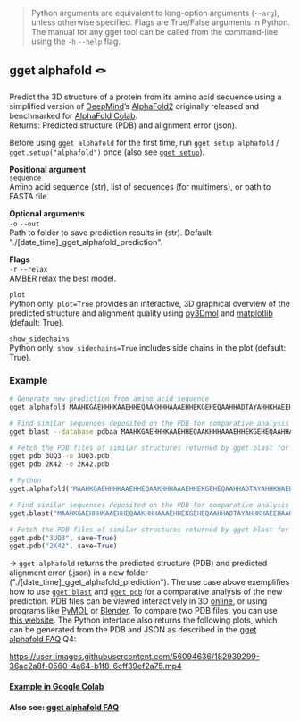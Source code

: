 > Python arguments are equivalent to long-option arguments (`--arg`), unless otherwise specified. Flags are True/False arguments in Python. The manual for any gget tool can be called from the command-line using the `-h` `--help` flag.  
  
## gget alphafold 🪢
Predict the 3D structure of a protein from its amino acid sequence using a simplified version of [DeepMind](https://www.deepmind.com/)’s [AlphaFold2](https://github.com/deepmind/alphafold) originally released and benchmarked for [AlphaFold Colab](https://colab.research.google.com/github/deepmind/alphafold/blob/main/notebooks/AlphaFold.ipynb).  
Returns: Predicted structure (PDB) and alignment error (json).  

Before using `gget alphafold` for the first time, run `gget setup alphafold` / `gget.setup("alphafold")` once (also see [`gget setup`](setup.md)).  

**Positional argument**  
`sequence`  
Amino acid sequence (str), list of sequences (for multimers), or path to FASTA file.

**Optional arguments**  
`-o` `--out`   
Path to folder to save prediction results in (str). Default: "./[date_time]_gget_alphafold_prediction".  
  
**Flags**   
`-r` `--relax`   
AMBER relax the best model. 

`plot`  
Python only. `plot=True` provides an interactive, 3D graphical overview of the predicted structure and alignment quality using [py3Dmol](https://pypi.org/project/py3Dmol/) and [matplotlib](https://matplotlib.org/) (default: True).  

`show_sidechains`  
Python only. `show_sidechains=True` includes side chains in the plot (default: True).  
  
  
### Example
```bash
# Generate new prediction from amino acid sequence
gget alphafold MAAHKGAEHHHKAAEHHEQAAKHHHAAAEHHEKGEHEQAAHHADTAYAHHKHAEEHAAQAAKHDAEHHAPKPH

# Find similar sequences deposited on the PDB for comparative analysis
gget blast --database pdbaa MAAHKGAEHHHKAAEHHEQAAKHHHAAAEHHEKGEHEQAAHHADTAYAHHKHAEEHAAQAAKHDAEHHAPKPH

# Fetch the PDB files of similar structures returned by gget blast for comparison, to get a measure for model quality
gget pdb 3UQ3 -o 3UQ3.pdb
gget pdb 2K42 -o 2K42.pdb
```
```python
# Python
gget.alphafold("MAAHKGAEHHHKAAEHHEQAAKHHHAAAEHHEKGEHEQAAHHADTAYAHHKHAEEHAAQAAKHDAEHHAPKPH")

# Find similar sequences deposited on the PDB for comparative analysis
gget.blast("MAAHKGAEHHHKAAEHHEQAAKHHHAAAEHHEKGEHEQAAHHADTAYAHHKHAEEHAAQAAKHDAEHHAPKPH", database="pdbaa")

# Fetch the PDB files of similar structures returned by gget blast for comparison, to get a measure for model quality
gget.pdb("3UQ3", save=True)
gget.pdb("2K42", save=True)
```
&rarr; `gget alphafold` returns the predicted structure (PDB) and predicted alignment error (.json) in a new folder ("./[date_time]_gget_alphafold_prediction"). The use case above exemplifies how to use [`gget blast`](blast.md) and [`gget pdb`](pdb.md) for a comparative analysis of the new prediction. PDB files can be viewed interactively in 3D [online](https://rcsb.org/3d-view), or using programs like [PyMOL](https://pymol.org/) or [Blender](https://www.blender.org/). To compare two PDB files, you can use [this website](https://rcsb.org/alignment). The Python interface also returns the following plots, which can be generated from the PDB and JSON as described in the [gget alphafold FAQ](https://github.com/pachterlab/gget/discussions/39) Q4:

https://user-images.githubusercontent.com/56094636/182939299-36ac2a8f-0560-4a64-b1f8-6cff39ef2a75.mp4

#### [Example in Google Colab](https://github.com/pachterlab/gget_examples/blob/main/gget_alphafold.ipynb)
#### Also see: [gget alphafold FAQ](https://github.com/pachterlab/gget/discussions/39)
